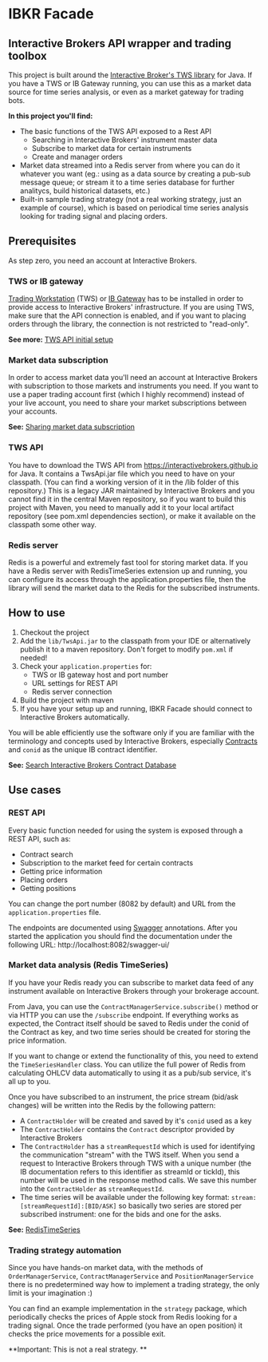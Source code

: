 # IBKR Facade
## Interactive Brokers API wrapper and trading toolbox 
This project is built around the [Interactive Broker's TWS library](https://interactivebrokers.github.io/tws-api/) for Java. If you have a TWS or IB Gateway running, you can use this as a market data source for time series analysis, or even as a market gateway for trading bots.

**In this project you'll find:**

- The basic functions of the TWS API exposed to a Rest API
    - Searching in Interactive Brokers' instrument master data
    - Subscribe to market data for certain instruments
    - Create and manager orders
- Market data streamed into a Redis server from where you can do it whatever you want (eg.: using as a data source by creating a pub-sub message queue; or stream it to a time series database for further analitycs, build historical datasets, etc.)
- Built-in sample trading strategy (not a real working strategy, just an example of course), which is based on periodical time series analysis looking for trading signal and placing orders.


## Prerequisites
As step zero, you need an account at Interactive Brokers.

### TWS or IB gateway
[Trading Workstation](https://www.interactivebrokers.com/en/index.php?f=14099#tws-software) (TWS) or [IB Gateway](https://www.interactivebrokers.com/en/?f=/en/trading/ibgateway-stable.php) has to be installed in order to provide access to Interactive Brokers' infrastructure. If you are using TWS, make sure that the API connection is enabled, and if you want to placing orders through the library, the connection is not restricted to "read-only".

**See more:** [TWS API initial setup](https://interactivebrokers.github.io/tws-api/initial_setup.html)

### Market data subscription
In order to access market data you'll need an account at Interactive Brokers with subscription to those markets and instruments you need. If you want to use a paper trading account first (which I highly recommend) instead of your live account, you need to share your market subscriptions between your accounts.

**See:** [Sharing market data subscription](https://interactivebrokers.github.io/tws-api/market_data.html#paper_sharing)

### TWS API
You have to download the TWS API from https://interactivebrokers.github.io for Java. It contains a TwsApi.jar file which you need to have on your classpath. (You can find a working version of it in the /lib folder of this repository.) This is a legacy JAR maintained by Interactive Brokers and you cannot find it in the central Maven repository, so if you want to build this project with Maven, you need to manually add it to your local artifact repository (see pom.xml dependencies section), or make it available on the classpath some other way.

### Redis server
Redis is a powerful and extremely fast tool for storing market data. If you have a Redis server with RedisTimeSeries extension up and running, you can configure its access through the application.properties file, then the library will send the market data to the Redis for the subscribed instruments.


## How to use
1. Checkout the project
2. Add the `lib/TwsApi.jar` to the classpath from your IDE or alternatively publish it to a maven repository. Don't forget to modify `pom.xml` if needed!
3. Check your `application.properties` for:
   - TWS or IB gateway host and port number
   - URL settings for REST API
   - Redis server connection 
4. Build the project with maven
5. If you have your setup up and running, IBKR Facade should connect to Interactive Brokers automatically.

You will be able efficiently use the software only if you are familiar with the terminology and concepts used by Interactive Brokers, especially [Contracts](https://interactivebrokers.github.io/tws-api/contracts.html) and `conid` as the unique IB contract identifier.

**See:** [Search Interactive Brokers Contract Database](https://www.interactivebrokers.com/en/index.php?f=463) 

## Use cases

### REST API
Every basic function needed for using the system is exposed through a REST API, such as:
- Contract search
- Subscription to the market feed for certain contracts
- Getting price information
- Placing orders
- Getting positions

You can change the port number (8082 by default) and URL from the `application.properties` file.

The endpoints are documented using [Swagger](http://swagger.io) annotations. After you started the application you should find the documentation under the following URL: http://localhost:8082/swagger-ui/

### Market data analysis (Redis TimeSeries)
If you have your Redis ready you can subscribe to market data feed of any instrument available on Interactive Brokers through your brokerage account.

From Java, you can use the `ContractManagerService.subscribe()` method or via HTTP you can use the `/subscribe` endpoint. If everything works as expected, the Contract itself should be saved to Redis under the conid of the Contract as key, and two time series should be created for storing the price information.

If you want to change or extend the functionality of this, you need to extend the `TimeSeriesHandler` class. You can utilize the full power of Redis from calculating OHLCV data automatically to using it as a pub/sub service, it's all up to you. 

Once you have subscribed to an instrument, the price stream (bid/ask changes) will be written into the Redis by the following pattern:
- A `ContractHolder` will be created and saved by it's `conid` used as a key
- The `ContractHolder` contains the `Contract` descriptor provided by Interactive Brokers
- The `ContractHolder` has a `streamRequestId` which is used for identifying the communication "stream" with the TWS itself. When you send a request to Interactive Brokers through TWS with a unique number (the IB documentation refers to this identifier as streamId or tickId), this number will be used in the response method calls. We save this number into the `ContractHolder` as `streamRequestId`.
- The time series will be available under the following key format: `stream:[streamRequestId]:[BID/ASK]` so basically two series are stored per subscribed instrument: one for the bids and one for the asks.

**See:** [RedisTimeSeries](https://redis.io/docs/stack/timeseries)

### Trading strategy automation
Since you have hands-on market data, with the methods of `OrderManagerService`, `ContractManagerService` and `PositionManagerService` there is no predetermined way how to implement a trading strategy, the only limit is your imagination :)  

You can find an example implementation in the `strategy` package, which periodically checks the prices of Apple stock from Redis looking for a trading signal. Once the trade performed (you have an open position) it checks the price movements for a possible exit.

**Important: This is not a real strategy. **